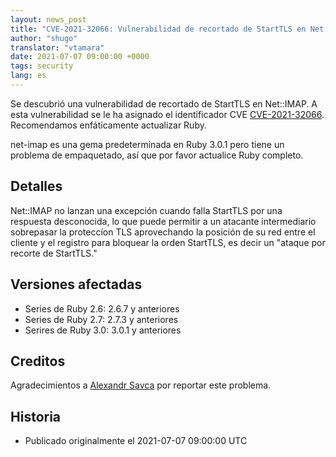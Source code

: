 ```yaml
---
layout: news_post
title: "CVE-2021-32066: Vulnerabilidad de recortado de StartTLS en Net::IMAP"
author: "shugo"
translator: "vtamara"
date: 2021-07-07 09:00:00 +0000
tags: security
lang: es
---
```


Se descubrió una vulnerabilidad de recortado de StartTLS en Net::IMAP.
A esta vulnerabilidad se le ha asignado el identificador CVE
[CVE-2021-32066](https://nvd.nist.gov/vuln/detail/CVE-2021-32066).
Recomendamos enfáticamente actualizar Ruby.

net-imap es una gema predeterminada en Ruby 3.0.1 pero tiene un problema
de empaquetado, así que por favor actualice Ruby completo.

## Detalles

Net::IMAP no lanzan una excepción cuando falla StartTLS por una respuesta
desconocida, lo que puede permitir a un atacante intermediario sobrepasar
la proteccíon TLS aprovechando la posición de su red entre el cliente y
el registro para bloquear la orden StartTLS, es decir un
"ataque por recorte de StartTLS."

## Versiones afectadas

* Series de Ruby 2.6: 2.6.7 y anteriores
* Series de Ruby 2.7: 2.7.3 y anteriores
* Serires de Ruby 3.0: 3.0.1 y anteriores

## Creditos

Agradecimientos a [Alexandr Savca](https://hackerone.com/chinarulezzz)
por reportar este problema.

## Historia

* Publicado originalmente el 2021-07-07 09:00:00 UTC
